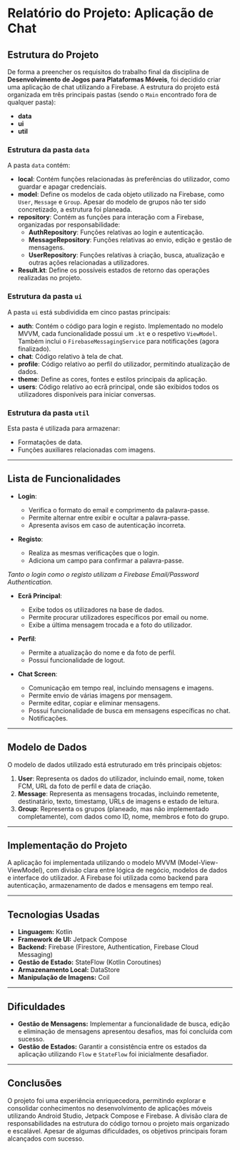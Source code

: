 # Relatório do Projeto: Aplicação de Chat

## Estrutura do Projeto

De forma a preencher os requisitos do trabalho final da disciplina de **Desenvolvimento de Jogos para Plataformas Móveis**, foi decidido criar uma aplicação de chat utilizando a Firebase. A estrutura do projeto está organizada em três principais pastas (sendo o `Main` encontrado fora de qualquer pasta):

- **data**
- **ui**
- **util**

### Estrutura da pasta `data`
A pasta `data` contém:
- **local**: Contém funções relacionadas às preferências do utilizador, como guardar e apagar credenciais.
- **model**: Define os modelos de cada objeto utilizado na Firebase, como `User`, `Message` e `Group`. Apesar do modelo de grupos não ter sido concretizado, a estrutura foi planeada.
- **repository**: Contém as funções para interação com a Firebase, organizadas por responsabilidade:
  - **AuthRepository**: Funções relativas ao login e autenticação.
  - **MessageRepository**: Funções relativas ao envio, edição e gestão de mensagens.
  - **UserRepository**: Funções relativas à criação, busca, atualização e outras ações relacionadas a utilizadores.
- **Result.kt**: Define os possíveis estados de retorno das operações realizadas no projeto.

### Estrutura da pasta `ui`
A pasta `ui` está subdividida em cinco pastas principais:
- **auth**: Contém o código para login e registo. Implementado no modelo MVVM, cada funcionalidade possui um `.kt` e o respetivo `ViewModel`. Também inclui o `FirebaseMessagingService` para notificações (agora finalizado).
- **chat**: Código relativo à tela de chat.
- **profile**: Código relativo ao perfil do utilizador, permitindo atualização de dados.
- **theme**: Define as cores, fontes e estilos principais da aplicação.
- **users**: Código relativo ao ecrã principal, onde são exibidos todos os utilizadores disponíveis para iniciar conversas.

### Estrutura da pasta `util`
Esta pasta é utilizada para armazenar:
- Formatações de data.
- Funções auxiliares relacionadas com imagens.

---

## Lista de Funcionalidades

- **Login**:  
  - Verifica o formato do email e comprimento da palavra-passe.
  - Permite alternar entre exibir e ocultar a palavra-passe.
  - Apresenta avisos em caso de autenticação incorreta.

- **Registo**:  
  - Realiza as mesmas verificações que o login.
  - Adiciona um campo para confirmar a palavra-passe.

_Tanto o login como o registo utilizam a Firebase Email/Password Authentication._

- **Ecrã Principal**:  
  - Exibe todos os utilizadores na base de dados.
  - Permite procurar utilizadores específicos por email ou nome.
  - Exibe a última mensagem trocada e a foto do utilizador.

- **Perfil**:  
  - Permite a atualização do nome e da foto de perfil.
  - Possui funcionalidade de logout.

- **Chat Screen**:  
  - Comunicação em tempo real, incluindo mensagens e imagens.
  - Permite envio de várias imagens por mensagem.
  - Permite editar, copiar e eliminar mensagens.
  - Possui funcionalidade de busca em mensagens específicas no chat.
  - Notificações.

---

## Modelo de Dados

O modelo de dados utilizado está estruturado em três principais objetos:
1. **User**: Representa os dados do utilizador, incluindo email, nome, token FCM, URL da foto de perfil e data de criação.
2. **Message**: Representa as mensagens trocadas, incluindo remetente, destinatário, texto, timestamp, URLs de imagens e estado de leitura.
3. **Group**: Representa os grupos (planeado, mas não implementado completamente), com dados como ID, nome, membros e foto do grupo.

---

## Implementação do Projeto

A aplicação foi implementada utilizando o modelo MVVM (Model-View-ViewModel), com divisão clara entre lógica de negócio, modelos de dados e interface do utilizador. A Firebase foi utilizada como backend para autenticação, armazenamento de dados e mensagens em tempo real.

---

## Tecnologias Usadas

- **Linguagem:** Kotlin
- **Framework de UI:** Jetpack Compose
- **Backend:** Firebase (Firestore, Authentication, Firebase Cloud Messaging)
- **Gestão de Estado:** StateFlow (Kotlin Coroutines)
- **Armazenamento Local:** DataStore
- **Manipulação de Imagens:** Coil

---

## Dificuldades

- **Gestão de Mensagens:** Implementar a funcionalidade de busca, edição e eliminação de mensagens apresentou desafios, mas foi concluída com sucesso.
- **Gestão de Estados:** Garantir a consistência entre os estados da aplicação utilizando `Flow` e `StateFlow` foi inicialmente desafiador.

---

## Conclusões

O projeto foi uma experiência enriquecedora, permitindo explorar e consolidar conhecimentos no desenvolvimento de aplicações móveis utilizando Android Studio, Jetpack Compose e Firebase. A divisão clara de responsabilidades na estrutura do código tornou o projeto mais organizado e escalável. Apesar de algumas dificuldades, os objetivos principais foram alcançados com sucesso.

